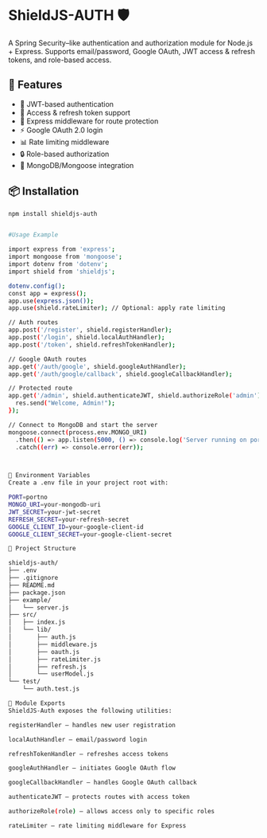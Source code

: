 # ShieldJS-AUTH 🛡️
A Spring Security–like authentication and authorization module for Node.js + Express. Supports email/password, Google OAuth, JWT access & refresh tokens, and role-based access.

## 🚀 Features
- 🔐 JWT-based authentication
- 🔁 Access & refresh token support
- 🧪 Express middleware for route protection
- ⚡ Google OAuth 2.0 login
- 📊 Rate limiting middleware
- 🔒 Role-based authorization
- 🧱 MongoDB/Mongoose integration

## 📦 Installation

```bash
npm install shieldjs-auth


#Usage Example

import express from 'express';
import mongoose from 'mongoose';
import dotenv from 'dotenv';
import shield from 'shieldjs';

dotenv.config();
const app = express();
app.use(express.json());
app.use(shield.rateLimiter); // Optional: apply rate limiting

// Auth routes
app.post('/register', shield.registerHandler);
app.post('/login', shield.localAuthHandler);
app.post('/token', shield.refreshTokenHandler);

// Google OAuth routes
app.get('/auth/google', shield.googleAuthHandler);
app.get('/auth/google/callback', shield.googleCallbackHandler);

// Protected route
app.get('/admin', shield.authenticateJWT, shield.authorizeRole('admin'), (req, res) => {
  res.send("Welcome, Admin!");
});

// Connect to MongoDB and start the server
mongoose.connect(process.env.MONGO_URI)
  .then(() => app.listen(5000, () => console.log('Server running on port 5000')))
  .catch((err) => console.error(err));



🔐 Environment Variables
Create a .env file in your project root with:

PORT=portno
MONGO_URI=your-mongodb-uri
JWT_SECRET=your-jwt-secret
REFRESH_SECRET=your-refresh-secret
GOOGLE_CLIENT_ID=your-google-client-id
GOOGLE_CLIENT_SECRET=your-google-client-secret

📁 Project Structure

shieldjs-auth/
├── .env
├── .gitignore
├── README.md
├── package.json
├── example/
│   └── server.js
├── src/
│   ├── index.js
│   └── lib/
│       ├── auth.js
│       ├── middleware.js
│       ├── oauth.js
│       ├── rateLimiter.js
│       ├── refresh.js
│       └── userModel.js
└── test/
    └── auth.test.js 

🔧 Module Exports
ShieldJS-Auth exposes the following utilities:

registerHandler – handles new user registration

localAuthHandler – email/password login

refreshTokenHandler – refreshes access tokens

googleAuthHandler – initiates Google OAuth flow

googleCallbackHandler – handles Google OAuth callback

authenticateJWT – protects routes with access token

authorizeRole(role) – allows access only to specific roles

rateLimiter – rate limiting middleware for Express


